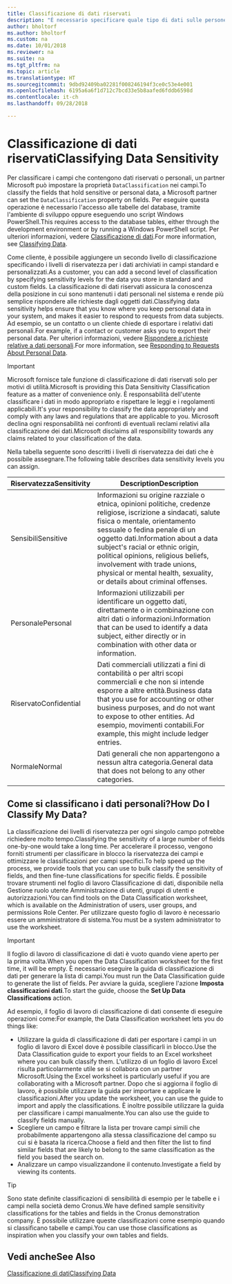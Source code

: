 ```yaml
---
title: Classificazione di dati riservati
description: "È necessario specificare quale tipo di dati sulle persone memorizzare in modo da rispondere alle richieste dell'oggetto dati."
author: bholtorf
ms.author: bholtorf
ms.custom: na
ms.date: 10/01/2018
ms.reviewer: na
ms.suite: na
ms.tgt_pltfrm: na
ms.topic: article
ms.translationtype: HT
ms.sourcegitcommit: 9dbd92409ba02281f008246194f3ce0c53e4e001
ms.openlocfilehash: 6195a6a6f1d712c7bcd33e5b8aafed6fddb6598d
ms.contentlocale: it-ch
ms.lasthandoff: 09/28/2018

---
```


# <a name="classifying-data-sensitivity"></a><span data-ttu-id="9e802-103">Classificazione di dati riservati</span><span class="sxs-lookup"><span data-stu-id="9e802-103">Classifying Data Sensitivity</span></span>
<span data-ttu-id="9e802-104">Per classificare i campi che contengono dati riservati o personali, un partner Microsoft può impostare la proprietà ```DataClassification``` nei campi.</span><span class="sxs-lookup"><span data-stu-id="9e802-104">To classify the fields that hold sensitive or personal data, a Microsoft partner can set the ```DataClassification``` property on fields.</span></span> <span data-ttu-id="9e802-105">Per eseguire questa operazione è necessario l'accesso alle tabelle del database, tramite l'ambiente di sviluppo oppure eseguendo uno script Windows PowerShell.</span><span class="sxs-lookup"><span data-stu-id="9e802-105">This requires access to the database tables, either through the development environment or by running a Windows PowerShell script.</span></span> <span data-ttu-id="9e802-106">Per ulteriori informazioni, vedere [Classificazione di dati](https://docs.microsoft.com/en-us/dynamics-nav/classifying-data).</span><span class="sxs-lookup"><span data-stu-id="9e802-106">For more information, see [Classifying Data](https://docs.microsoft.com/en-us/dynamics-nav/classifying-data).</span></span>  

<span data-ttu-id="9e802-107">Come cliente, è possibile aggiungere un secondo livello di classificazione specificando i livelli di riservatezza per i dati archiviati in campi standard e personalizzati.</span><span class="sxs-lookup"><span data-stu-id="9e802-107">As a customer, you can add a second level of classification by specifying sensitivity levels for the data you store in standard and custom fields.</span></span> <span data-ttu-id="9e802-108">La classificazione di dati riservati assicura la conoscenza della posizione in cui sono mantenuti i dati personali nel sistema e rende più semplice rispondere alle richieste dagli oggetti dati.</span><span class="sxs-lookup"><span data-stu-id="9e802-108">Classifying data sensitivity helps ensure that you know where you keep personal data in your system, and makes it easier to respond to requests from data subjects.</span></span> <span data-ttu-id="9e802-109">Ad esempio, se un contatto o un cliente chiede di esportare i relativi dati personali.</span><span class="sxs-lookup"><span data-stu-id="9e802-109">For example, if a contact or customer asks you to export their personal data.</span></span> <span data-ttu-id="9e802-110">Per ulteriori informazioni, vedere [Rispondere a richieste relative a dati personali](admin-responding-to-requests-about-personal-data.md).</span><span class="sxs-lookup"><span data-stu-id="9e802-110">For more information, see [Responding to Requests About Personal Data](admin-responding-to-requests-about-personal-data.md).</span></span>

> [!Important]
> <span data-ttu-id="9e802-111">Microsoft fornisce tale funzione di classificazione di dati riservati solo per motivi di utilità.</span><span class="sxs-lookup"><span data-stu-id="9e802-111">Microsoft is providing this Data Sensitivity Classification feature as a matter of convenience only.</span></span> <span data-ttu-id="9e802-112">È responsabilità dell'utente classificare i dati in modo appropriato e rispettare le leggi e i regolamenti applicabili.</span><span class="sxs-lookup"><span data-stu-id="9e802-112">It's your responsibility to classify the data appropriately and comply with any laws and regulations that are applicable to you.</span></span> <span data-ttu-id="9e802-113">Microsoft declina ogni responsabilità nei confronti di eventuali reclami relativi alla classificazione dei dati.</span><span class="sxs-lookup"><span data-stu-id="9e802-113">Microsoft disclaims all responsibility towards any claims related to your classification of the data.</span></span>  

<span data-ttu-id="9e802-114">Nella tabella seguente sono descritti i livelli di riservatezza dei dati che è possibile assegnare.</span><span class="sxs-lookup"><span data-stu-id="9e802-114">The following table describes data sensitivity levels you can assign.</span></span>

|<span data-ttu-id="9e802-115">Riservatezza</span><span class="sxs-lookup"><span data-stu-id="9e802-115">Sensitivity</span></span>|<span data-ttu-id="9e802-116">Description</span><span class="sxs-lookup"><span data-stu-id="9e802-116">Description</span></span>|
|----|----|
|<span data-ttu-id="9e802-117">Sensibili</span><span class="sxs-lookup"><span data-stu-id="9e802-117">Sensitive</span></span> | <span data-ttu-id="9e802-118">Informazioni su origine razziale o etnica, opinioni politiche, credenze religiose, iscrizione a sindacati, salute fisica o mentale, orientamento sessuale o fedina penale di un oggetto dati.</span><span class="sxs-lookup"><span data-stu-id="9e802-118">Information about a data subject's racial or ethnic origin, political opinions, religious beliefs, involvement with trade unions, physical or mental health, sexuality, or details about criminal offenses.</span></span> |
|<span data-ttu-id="9e802-119">Personale</span><span class="sxs-lookup"><span data-stu-id="9e802-119">Personal</span></span> | <span data-ttu-id="9e802-120">Informazioni utilizzabili per identificare un oggetto dati, direttamente o in combinazione con altri dati o informazioni.</span><span class="sxs-lookup"><span data-stu-id="9e802-120">Information that can be used to identify a data subject, either directly or in combination with other data or information.</span></span>|
|<span data-ttu-id="9e802-121">Riservato</span><span class="sxs-lookup"><span data-stu-id="9e802-121">Confidential</span></span> | <span data-ttu-id="9e802-122">Dati commerciali utilizzati a fini di contabilità o per altri scopi commerciali e che non si intende esporre a altre entità.</span><span class="sxs-lookup"><span data-stu-id="9e802-122">Business data that you use for accounting or other business purposes, and do not want to expose to other entities.</span></span> <span data-ttu-id="9e802-123">Ad esempio, movimenti contabili.</span><span class="sxs-lookup"><span data-stu-id="9e802-123">For example, this might include ledger entries.</span></span>|
|<span data-ttu-id="9e802-124">Normale</span><span class="sxs-lookup"><span data-stu-id="9e802-124">Normal</span></span> | <span data-ttu-id="9e802-125">Dati generali che non appartengono a nessun altra categoria.</span><span class="sxs-lookup"><span data-stu-id="9e802-125">General data that does not belong to any other categories.</span></span>|

## <a name="how-do-i-classify-my-data"></a><span data-ttu-id="9e802-126">Come si classificano i dati personali?</span><span class="sxs-lookup"><span data-stu-id="9e802-126">How Do I Classify My Data?</span></span>
<span data-ttu-id="9e802-127">La classificazione dei livelli di riservatezza per ogni singolo campo potrebbe richiedere molto tempo.</span><span class="sxs-lookup"><span data-stu-id="9e802-127">Classifying the sensitivity of a large number of fields one-by-one would take a long time.</span></span> <span data-ttu-id="9e802-128">Per accelerare il processo, vengono forniti strumenti per classificare in blocco la riservatezza dei campi e ottimizzare le classificazioni per campi specifici.</span><span class="sxs-lookup"><span data-stu-id="9e802-128">To help speed up the process, we provide tools that you can use to bulk classify the sensitivity of fields, and then fine-tune classifications for specific fields.</span></span> <span data-ttu-id="9e802-129">È possibile trovare strumenti nel foglio di lavoro Classificazione di dati, disponibile nella Gestione ruolo utente Amministrazione di utenti, gruppi di utenti e autorizzazioni.</span><span class="sxs-lookup"><span data-stu-id="9e802-129">You can find tools on the Data Classification worksheet, which is available on the Administration of users, user groups, and permissions Role Center.</span></span> <span data-ttu-id="9e802-130">Per utilizzare questo foglio di lavoro è necessario essere un amministratore di sistema.</span><span class="sxs-lookup"><span data-stu-id="9e802-130">You must be a system administrator to use the worksheet.</span></span>

> [!Important]
> <span data-ttu-id="9e802-131">Il foglio di lavoro di classificazione di dati è vuoto quando viene aperto per la prima volta.</span><span class="sxs-lookup"><span data-stu-id="9e802-131">When you open the Data Classification worksheet for the first time, it will be empty.</span></span> <span data-ttu-id="9e802-132">È necessario eseguire la guida di classificazione di dati per generare la lista di campi.</span><span class="sxs-lookup"><span data-stu-id="9e802-132">You must run the Data Classification guide to generate the list of fields.</span></span> <span data-ttu-id="9e802-133">Per avviare la guida, scegliere l'azione **Imposta classificazioni dati**.</span><span class="sxs-lookup"><span data-stu-id="9e802-133">To start the guide, choose the **Set Up Data Classifications** action.</span></span>

<span data-ttu-id="9e802-134">Ad esempio, il foglio di lavoro di classificazione di dati consente di eseguire operazioni come:</span><span class="sxs-lookup"><span data-stu-id="9e802-134">For example, the Data Classification worksheet lets you do things like:</span></span>  

* <span data-ttu-id="9e802-135">Utilizzare la guida di classificazione di dati per esportare i campi in un foglio di lavoro di Excel dove è possibile classificarli in blocco.</span><span class="sxs-lookup"><span data-stu-id="9e802-135">Use the Data Classification guide to export your fields to an Excel worksheet where you can bulk classify them.</span></span> <span data-ttu-id="9e802-136">L'utilizzo di un foglio di lavoro Excel risulta particolarmente utile se si collabora con un partner Microsoft.</span><span class="sxs-lookup"><span data-stu-id="9e802-136">Using the Excel worksheet is particularly useful if you are collaborating with a Microsoft partner.</span></span> <span data-ttu-id="9e802-137">Dopo che si aggiorna il foglio di lavoro, è possibile utilizzare la guida per importare e applicare le classificazioni.</span><span class="sxs-lookup"><span data-stu-id="9e802-137">After you update the worksheet, you can use the guide to import and apply the classifications.</span></span> <span data-ttu-id="9e802-138">È inoltre possibile utilizzare la guida per classificare i campi manualmente.</span><span class="sxs-lookup"><span data-stu-id="9e802-138">You can also use the guide to classify fields manually.</span></span>  
* <span data-ttu-id="9e802-139">Scegliere un campo e filtrare la lista per trovare campi simili che probabilmente appartengono alla stessa classificazione del campo su cui si è basata la ricerca.</span><span class="sxs-lookup"><span data-stu-id="9e802-139">Choose a field and then filter the list to find similar fields that are likely to belong to the same classification as the field you based the search on.</span></span>  
* <span data-ttu-id="9e802-140">Analizzare un campo visualizzandone il contenuto.</span><span class="sxs-lookup"><span data-stu-id="9e802-140">Investigate a field by viewing its contents.</span></span>  

> [!Tip]
> <span data-ttu-id="9e802-141">Sono state definite classificazioni di sensibilità di esempio per le tabelle e i campi nella società demo Cronus.</span><span class="sxs-lookup"><span data-stu-id="9e802-141">We have defined sample sensitivity classifications for the tables and fields in the Cronus demonstration company.</span></span> <span data-ttu-id="9e802-142">È possibile utilizzare queste classificazioni come esempio quando si classificano tabelle e campi.</span><span class="sxs-lookup"><span data-stu-id="9e802-142">You can use those classifications as inspiration when you classify your own tables and fields.</span></span>

## <a name="see-also"></a><span data-ttu-id="9e802-143">Vedi anche</span><span class="sxs-lookup"><span data-stu-id="9e802-143">See Also</span></span>
[<span data-ttu-id="9e802-144">Classificazione di dati</span><span class="sxs-lookup"><span data-stu-id="9e802-144">Classifying Data</span></span>](https://docs.microsoft.com/en-us/dynamics-nav/classifying-data)  

